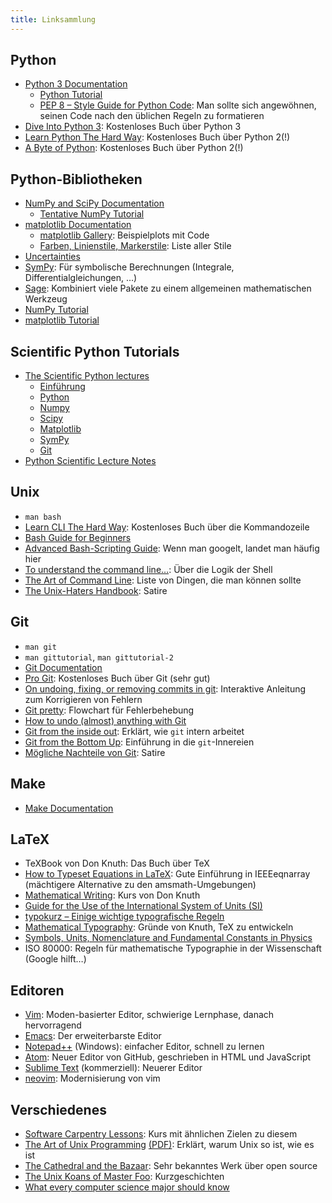 ```yaml
---
title: Linksammlung
---
```


## Python

- [Python 3 Documentation](https://docs.python.org/3/)
    - [Python Tutorial](https://docs.python.org/3/tutorial/index.html)
    - [PEP 8 – Style Guide for Python Code](https://www.python.org/dev/peps/pep-0008/): Man sollte sich angewöhnen, seinen Code nach den üblichen Regeln zu formatieren
- [Dive Into Python 3](http://www.diveintopython3.net/): Kostenloses Buch über Python 3
- [Learn Python The Hard Way](http://learnpythonthehardway.org/): Kostenloses Buch über Python 2(!)
- [A Byte of Python](http://www.swaroopch.com/notes/python/): Kostenloses Buch über Python 2(!)

## Python-Bibliotheken

- [NumPy and SciPy Documentation](http://docs.scipy.org/doc/)
    - [Tentative NumPy Tutorial](http://www.scipy.org/Tentative_NumPy_Tutorial)
- [matplotlib Documentation](http://matplotlib.org/contents.html)
    - [matplotlib Gallery](http://matplotlib.org/gallery.html): Beispielplots mit Code
    - [Farben, Linienstile, Markerstile](http://matplotlib.org/api/axes_api.html#matplotlib.axes.Axes.plot): Liste aller Stile
- [Uncertainties](https://pythonhosted.org/uncertainties/)
- [SymPy](http://sympy.org/en/index.html): Für symbolische Berechnungen (Integrale, Differentialgleichungen, …)
- [Sage](http://www.sagemath.org/): Kombiniert viele Pakete zu einem allgemeinen mathematischen Werkzeug
- [NumPy Tutorial](http://www.loria.fr/~rougier/teaching/numpy/numpy.html)
- [matplotlib Tutorial](http://www.loria.fr/~rougier/teaching/matplotlib/)

## Scientific Python Tutorials

- [The Scientific Python lectures](http://jrjohansson.github.io/)
    - [Einführung](http://nbviewer.ipython.org/github/jrjohansson/scientific-python-lectures/blob/master/Lecture-0-Scientific-Computing-with-Python.ipynb)
    - [Python](http://nbviewer.ipython.org/github/jrjohansson/scientific-python-lectures/blob/master/Lecture-1-Introduction-to-Python-Programming.ipynb)
    - [Numpy](http://nbviewer.ipython.org/github/jrjohansson/scientific-python-lectures/blob/master/Lecture-2-Numpy.ipynb)
    - [Scipy](http://nbviewer.ipython.org/github/jrjohansson/scientific-python-lectures/blob/master/Lecture-3-Scipy.ipynb)
    - [Matplotlib](http://nbviewer.ipython.org/github/jrjohansson/scientific-python-lectures/blob/master/Lecture-4-Matplotlib.ipynb)
    - [SymPy](http://nbviewer.ipython.org/github/jrjohansson/scientific-python-lectures/blob/master/Lecture-5-Sympy.ipynb)
    - [Git](http://nbviewer.ipython.org/github/jrjohansson/scientific-python-lectures/blob/master/Lecture-7-Revision-Control-Software.ipynb)
- [Python Scientific Lecture Notes](http://scipy-lectures.github.com/)

## Unix

- `man bash`
- [Learn CLI The Hard Way](http://cli.learncodethehardway.org/): Kostenloses Buch über die Kommandozeile
- [Bash Guide for Beginners](http://tldp.org/LDP/Bash-Beginners-Guide/html/index.html)
- [Advanced Bash-Scripting Guide](http://tldp.org/LDP/abs/html/index.html): Wenn man googelt, landet man häufig hier
- [To understand the command line…](http://geekblog.oneandoneis2.org/index.php/2012/09/30/to-understand-the-command-line): Über die Logik der Shell
- [The Art of Command Line](https://github.com/jlevy/the-art-of-command-line): Liste von Dingen, die man können sollte
- [The Unix-Haters Handbook](http://richard.esplins.org/static/downloads/unix-haters-handbook.pdf): Satire

## Git

- `man git`
- `man gittutorial`, `man gittutorial-2`
- [Git Documentation](https://git-scm.com/doc)
- [Pro Git](https://git-scm.com/book/en/v2): Kostenloses Buch über Git (sehr gut)
- [On undoing, fixing, or removing commits in git](https://sethrobertson.github.io/GitFixUm/fixup.html): Interaktive Anleitung zum Korrigieren von Fehlern
- [Git pretty](http://justinhileman.info/article/git-pretty/): Flowchart für Fehlerbehebung
- [How to undo (almost) anything with Git](https://github.com/blog/2019-how-to-undo-almost-anything-with-git)
- [Git from the inside out](https://codewords.recurse.com/issues/two/git-from-the-inside-out): Erklärt, wie `git` intern arbeitet
- [Git from the Bottom Up](https://jwiegley.github.io/git-from-the-bottom-up/): Einführung in die `git`-Innereien
- [Mögliche Nachteile von Git](https://youtu.be/CDeG4S-mJts): Satire

## Make

- [Make Documentation](https://www.gnu.org/software/make/manual/make.html)

## LaTeX

- TeXBook von Don Knuth: Das Buch über TeX
- [How to Typeset Equations in LaTeX](http://moser-isi.ethz.ch/docs/typeset_equations.pdf): Gute Einführung in IEEEeqnarray (mächtigere Alternative zu den amsmath-Umgebungen)
- [Mathematical Writing](http://tex.loria.fr/typographie/mathwriting.pdf): Kurs von Don Knuth
- [Guide for the Use of the International System of Units (SI)](http://physics.nist.gov/cuu/pdf/sp811.pdf)
- [typokurz – Einige wichtige typografische Regeln](http://zvisionwelt.files.wordpress.com/2012/01/typokurz.pdf)
- [Mathematical Typography](http://www.ams.org/journals/bull/1979-01-02/S0273-0979-1979-14598-1/S0273-0979-1979-14598-1.pdf): Gründe von Knuth, TeX zu entwickeln
- [Symbols, Units, Nomenclature and Fundamental Constants in Physics](http://iupap.org/wp-content/uploads/2014/05/A4.pdf)
- ISO 80000: Regeln für mathematische Typographie in der Wissenschaft (Google hilft…)

## Editoren

- [Vim](http://www.vim.org/): Moden-basierter Editor, schwierige Lernphase, danach hervorragend
- [Emacs](https://www.gnu.org/software/emacs/emacs.html): Der erweiterbarste Editor
- [Notepad++](https://notepad-plus-plus.org/) (Windows): einfacher Editor, schnell zu lernen
- [Atom](https://atom.io/): Neuer Editor von GitHub, geschrieben in HTML und JavaScript
- [Sublime Text](http://www.sublimetext.com/3) (kommerziell): Neuerer Editor
- [neovim](http://neovim.io/): Modernisierung von vim

## Verschiedenes

- [Software Carpentry Lessons](http://software-carpentry.org/lessons.html): Kurs mit ähnlichen Zielen zu diesem
- [The Art of Unix Programming](http://www.catb.org/~esr/writings/taoup/) [(PDF)](http://www.catb.org/esr/writings/taoup/html/graphics/taoup.pdf): Erklärt, warum Unix so ist, wie es ist
- [The Cathedral and the Bazaar](http://www.catb.org/~esr/writings/cathedral-bazaar/cathedral-bazaar/): Sehr bekanntes Werk über open source
- [The Unix Koans of Master Foo](http://www.catb.org/~esr/writings/unix-koans/): Kurzgeschichten
- [What every computer science major should know](http://matt.might.net/articles/what-cs-majors-should-know/)
